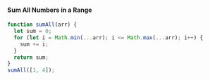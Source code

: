 #### Sum All Numbers in a Range

```js
function sumAll(arr) {
  let sum = 0;
  for (let i = Math.min(...arr); i <= Math.max(...arr); i++) {
    sum += i;
  }
  return sum;
}
sumAll([1, 4]);
```
